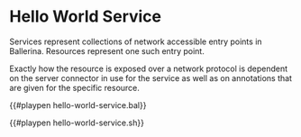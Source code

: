 # Hello World Service

Services represent collections of network accessible entry points in Ballerina. 
Resources represent one such entry point. 

Exactly how the resource is exposed over a network protocol is dependent on the server connector in use for the service as well as on annotations that are given for the specific resource.

{{#playpen hello-world-service.bal}}

{{#playpen hello-world-service.sh}}
